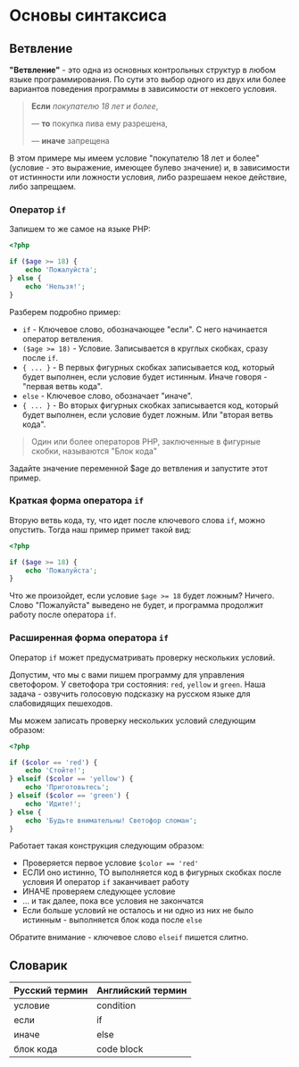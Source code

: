 # Основы синтаксиса
## Ветвление

**"Ветвление"** - это одна из основных контрольных структур в любом языке программирования. 
По сути это выбор одного из двух или более вариантов поведения программы в зависимости от некоего условия. 

> **Если** _покупателю 18 лет и более_, 
>
> &mdash; **то** покупка пива ему разрешена, 
> 
> &mdash; **иначе** запрещена

В этом примере мы имеем условие "покупателю 18 лет и более" (условие - это выражение, имеющее булево значение) и, в зависимости от
истинности или ложности условия, либо разрешаем некое действие, либо запрещаем.

### Оператор `if`

Запишем то же самое на языке PHP: 

```php
<?php

if ($age >= 18) {
    echo 'Пожалуйста'; 
} else {
    echo 'Нельзя!';
}
```

Разберем подробно пример:

- `if` - Ключевое слово, обозначающее "если". С него начинается оператор ветвления.
- `($age >= 18)` - Условие. Записывается в круглых скобках, сразу после `if`.
- `{ ... }` - В первых фигурных скобках записывается код, который будет выполнен, если условие будет истинным. Иначе говоря - "первая ветвь кода".
- `else` - Ключевое слово, обозначает "иначе".
- `{ ... }` - Во вторых фигурных скобках записывается код, который будет выполнен, если условие будет ложным. Или "вторая ветвь кода".

> Один или более операторов PHP, заключенные в фигурные скобки, называются "Блок кода"

Задайте значение переменной $age до ветвления и запустите этот пример.

### Краткая форма оператора `if`

Вторую ветвь кода, ту, что идет после ключевого слова `if`, можно опустить. Тогда наш пример примет такой вид:
```php
<?php

if ($age >= 18) {
    echo 'Пожалуйста'; 
}
```

Что же произойдет, если условие `$age >= 18` будет ложным? Ничего. Слово "Пожалуйста" выведено не будет, 
и программа продолжит работу после оператора `if`.

### Расширенная форма оператора `if`

Оператор `if` может предусматривать проверку нескольких условий.

Допустим, что мы с вами пишем программу для управления светофором. У светофора три состояния: `red`, `yellow` и `green`. 
Наша задача - озвучить голосовую подсказку на русском языке для слабовидящих пешеходов.

Мы можем записать проверку нескольких условий следующим образом:

```php
<?php

if ($color == 'red') {
    echo 'Стойте!';
} elseif ($color == 'yellow') {
    echo 'Приготовьтесь';
} elseif ($color == 'green') {
    echo 'Идите!';
} else {
    echo 'Будьте внимательны! Светофор сломан';
}
```

Работает такая конструкция следующим образом:

- Проверяется первое условие `$color == 'red'`
- ЕСЛИ оно истинно, ТО выполняется код в фигурных скобках после условия И оператор `if` заканчивает работу
- ИНАЧЕ проверяем следующее условие
- ... и так далее, пока все условия не закончатся
- Если больше условий не осталось и ни одно из них не было истинным - выполняется блок кода после `else`

Обратите внимание - ключевое слово `elseif` пишется слитно.

## Словарик

| Русский термин | Английский термин |
|----------------|-------------------|
| условие        | condition         |
| если           | if                |
| иначе          | else              |  
| блок кода      | code block        |